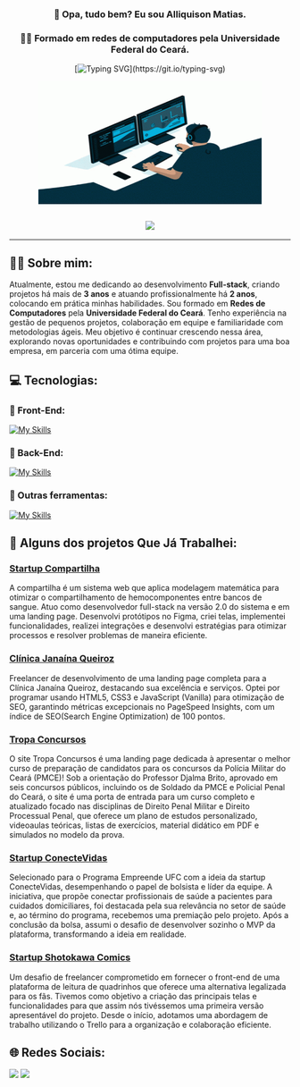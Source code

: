 <div align="center">

### 👋 Opa, tudo bem? Eu sou Alliquison Matias.
### 🧑‍🎓 Formado em redes de computadores pela Universidade Federal do Ceará.

[![Typing SVG](https://readme-typing-svg.herokuapp.com?font=Work+Sans&size=24&duration=3500&color=05AEDB&center=true&vCenter=true&width=500&lines=Programador+Full-Stack;Freelancer;)](https://git.io/typing-svg)

  <img align="center" alt="GIF" src="https://github.com/Ally-Matias/Ally-Matias/blob/27ecdea24a3432a93b1bae6c0d2372d580d294aa/ezgif.com-gif-maker.gif?raw=true" width="400" height="220" />
</div>

##

<div align="center">      
     <img height="180em" src="https://streak-stats.demolab.com/?user=Ally-Matias&theme=transparent&hide_border=true)](https://git.io/streak-stats"/> 
<!--      <img height="180em" src="https://github-readme-stats.vercel.app/api?username=Ally-Matias&show_icons=true&theme=transparent"/>  -->
</div>

<!--
[![Ashutosh's github activity graph](https://github-readme-activity-graph.vercel.app/graph?username=Ally-Matias&bg_color=0d111700&color=05AEDB&line=376DFC&point=05AEDB&area=true&hide_border=true)](https://github.com/Ally-Matias)
-->

<div align="left">   

---

## 👨‍💻 Sobre mim:

<p>Atualmente, estou me dedicando ao desenvolvimento <b>Full-stack</b>, criando projetos há mais de <b>3 anos</b> e atuando profissionalmente há <b>2 anos</b>, colocando em prática minhas habilidades.  
Sou formado em <b>Redes de Computadores</b> pela <b>Universidade Federal do Ceará</b>. Tenho experiência na gestão de pequenos projetos, colaboração em equipe e familiaridade com metodologias ágeis.  
Meu objetivo é continuar crescendo nessa área, explorando novas oportunidades e contribuindo com projetos para uma boa empresa, em parceria com uma ótima equipe.</p>

## 💻 Tecnologias:

<h3><b> 🔷 Front-End:</b></h3>

[![My Skills](https://skillicons.dev/icons?i=js,ts,css,html,react,next,vue,styledcomponents,sass,tailwind&perline=5)](https://skillicons.dev)

<h3><b> 🔴 Back-End:</b></h3>

[![My Skills](https://skillicons.dev/icons?i=nodejs,express,docker&perline=4)](https://skillicons.dev)

<h3><b> 🔶 Outras ferramentas:</b></h3>

[![My Skills](https://skillicons.dev/icons?i=aws,bash,git,github,figma&perline=6)](https://skillicons.dev)

## 📌 Alguns dos projetos Que Já Trabalhei:

### [Startup Compartilha](https://www.compartilha.com.br/)
A compartilha é um sistema web que aplica modelagem matemática para otimizar o compartilhamento de hemocomponentes entre bancos de sangue.
Atuo como desenvolvedor full-stack na versão 2.0 do sistema e em uma landing page. Desenvolvi protótipos no Figma, criei telas, implementei funcionalidades, realizei integrações e desenvolvi estratégias para otimizar processos e resolver problemas de maneira eficiente.

### [Clínica Janaína Queiroz](https://clinicajanainaqueiroz.com.br/)
Freelancer de desenvolvimento de uma landing page completa para a Clínica Janaína Queiroz,
destacando sua excelência e serviços. Optei por programar usando HTML5, CSS3 e JavaScript (Vanilla)
para otimização de SEO, garantindo métricas excepcionais no PageSpeed Insights, com um índice de SEO(Search Engine Optimization) de 100 pontos.

### [Tropa Concursos](https://tropaconcursos.com.br/)
O site Tropa Concursos é uma landing page dedicada à apresentar o melhor curso de preparação de candidatos para os concursos da Polícia Militar do Ceará (PMCE)! Sob a orientação do Professor Djalma Brito, aprovado em seis concursos públicos, incluindo os de Soldado da PMCE e Policial Penal do Ceará, o site é uma porta de entrada para um curso completo e atualizado focado nas disciplinas de Direito Penal Militar e Direito Processual Penal, que oferece um plano de estudos personalizado, videoaulas teóricas, listas de exercícios, material didático em PDF e simulados no modelo da prova.

### [Startup ConecteVidas](https://github.com/Ally-Matias/ConecteVidas-MVP-Presentation)
Selecionado para o Programa Empreende UFC com a ideia da startup ConecteVidas, desempenhando o papel de bolsista e líder da equipe. A iniciativa, que propõe conectar profissionais de saúde a pacientes para cuidados domiciliares, foi destacada pela sua relevância no setor de saúde e, ao término do programa, recebemos uma premiação pelo projeto. Após a conclusão da bolsa, assumi o desafio de desenvolver sozinho o MVP da plataforma, transformando a ideia em realidade.

### [Startup Shotokawa Comics](https://github.com/Ally-Matias/Shotokawa-Comics)
Um desafio de freelancer comprometido em fornecer o front-end de uma plataforma de leitura de
quadrinhos que oferece uma alternativa legalizada para os fãs. Tivemos como objetivo a criação das principais telas e funcionalidades para que assim nós tivéssemos uma primeira versão apresentável do projeto. Desde o início, adotamos uma abordagem de trabalho utilizando o Trello para a organização e colaboração eficiente.

## 🌐 Redes Sociais:
    
  <a href = "mailto:allyquison.matias@gmail.com"><img src="https://img.shields.io/badge/-Gmail-%23333?style=for-the-badge&logo=gmail&logoColor=white" target="_blank"></a>
  <a href="https://www.linkedin.com/in/alliquison-matias-519092206" target="_blank"><img src="https://img.shields.io/badge/-LinkedIn-%230077B5?style=for-the-badge&logo=linkedin&logoColor=white" target="_blank"></a> 







<!--

ANOTAÇÔES:

https://github.com/tandpfun/skill-icons#readme

<img height="180em" src="https://github-readme-stats.vercel.app/api?username=Ally-Matias&show_icons=true&theme=transparent&include_all_commits=true"/>

[![Top Langs](https://github-readme-stats.vercel.app/api/top-langs/?username=Ally-Matias&langs_count=8&theme=transparent&layout=pie)](https://youtu.be/rlVUng3uP8E)
    
<img height="180em" src="https://github-readme-stats.vercel.app/api/top-langs/?username=Ally-Matias&layout=compact&langs_count=8&theme=transparent"/>

emojis: 📌 🗂  📂 📍 📜  🔴 🟠 🟡 🟢 🔵 🟣 ⚫️ ⚪️ 🟤 🔺 🔻 🔸 🔹 🔶 🔷 🔳 🔲 ▪️ ▫️ ◾️ ◽️ ◼️ ◻️ 🟥 🟧 🟨 🟩 🟦 🟪 ⬛️ ⬜️ 🟫 ➔ ➜ ➙ ➛ ➝ ➞ 

-->

   
  </div>
    
